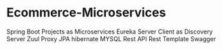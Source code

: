 # Ecommerce-Microservices

Spring Boot Projects as Microservices
Eureka Server Client as Discovery Server
Zuul Proxy 
JPA
hibernate
MYSQL
Rest API
Rest Template 
Swagger
